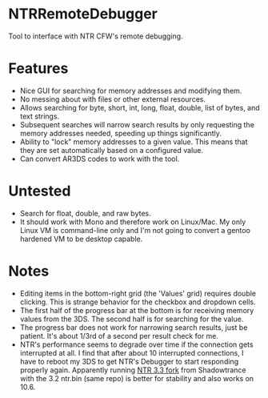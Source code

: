 # NTRRemoteDebugger
Tool to interface with NTR CFW's remote debugging.

# Features

* Nice GUI for searching for memory addresses and modifying them.
* No messing about with files or other external resources.
* Allows searching for byte, short, int, long, float, double, list of bytes, and text strings.
* Subsequent searches will narrow search results by only requesting the memory addresses needed, speeding up things significantly.
* Ability to "lock" memory addresses to a given value. This means that they are set automatically based on a configured value.
* Can convert AR3DS codes to work with the tool.

# Untested

* Search for float, double, and raw bytes.
* It should work with Mono and therefore work on Linux/Mac. My only Linux VM is command-line only and I'm not going to convert a gentoo hardened VM to be desktop capable.
 
# Notes

* Editing items in the bottom-right grid (the 'Values' grid) requires double clicking. This is strange behavior for the checkbox and dropdown cells.
* The first half of the progress bar at the bottom is for receiving memory values from the 3DS. The second half is for searching for the value.
* The progress bar does not work for narrowing search results, just be patient. It's about 1/3rd of a second per result check for me.
* NTR's performance seems to degrade over time if the connection gets interrupted at all. I find that after about 10 interrupted connections, I have to reboot my 3DS to get NTR's Debugger to start responding properly again. Apparently running [NTR 3.3 fork](https://github.com/Shadowtrance/BootNTR) from Shadowtrance with the 3.2 ntr.bin (same repo) is better for stability and also works on 10.6.
